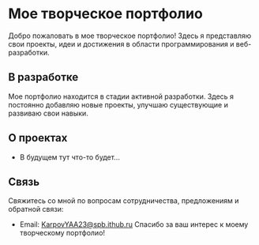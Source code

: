 # Мое творческое портфолио



Добро пожаловать в мое творческое портфолио! Здесь я представляю свои проекты, идеи и достижения в области программирования и веб-разработки.

## В разработке

Мое портфолио находится в стадии активной разработки. Здесь я постоянно добавляю новые проекты, улучшаю существующие и развиваю свои навыки.

## О проектах

- В будущем тут что-то будет...

## Связь

Свяжитесь со мной по вопросам сотрудничества, предложениям и обратной связи:

- Email: KarpovYAA23@spb.ithub.ru
Спасибо за ваш интерес к моему творческому портфолио!
